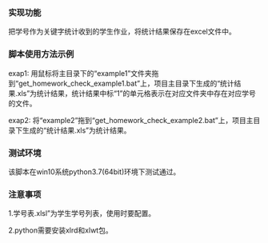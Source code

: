 ### 实现功能
把学号作为关键字统计收到的学生作业，将统计结果保存在excel文件中。
### 脚本使用方法示例
exap1:	用鼠标将主目录下的“example1”文件夹拖到“get_homework_check_example1.bat”上，项目主目录下生成的“统计结果.xls”为统计结果，统计结果中标“1”的单元格表示在对应文件夹中存在对应学号的文件。

exap2:	将“example2”拖到“get_homework_check_example2.bat”上，项目主目录下生成的“统计结果.xls”为统计结果。

### 测试环境
该脚本在win10系统python3.7(64bit)环境下测试通过。
### 注意事项
1.学号表.xlsl”为学生学号列表，使用时要配置。

2.python需要安装xlrd和xlwt包。